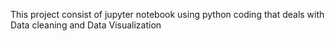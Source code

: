 This project consist of jupyter notebook using python coding that deals with Data cleaning and Data Visualization 
